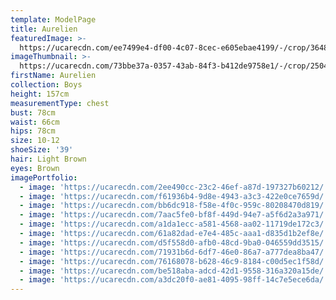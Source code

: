 ```yaml
---
template: ModelPage
title: Aurelien
featuredImage: >-
  https://ucarecdn.com/ee7499e4-df00-4c07-8cec-e605ebae4199/-/crop/3648x1795/0,622/-/preview/
imageThumbnail: >-
  https://ucarecdn.com/73bbe37a-0357-43ab-84f3-b412de9758e1/-/crop/2504x3327/858,515/-/preview/
firstName: Aurelien
collection: Boys
height: 157cm
measurementType: chest
bust: 78cm
waist: 66cm
hips: 78cm
size: 10-12
shoeSize: '39'
hair: Light Brown
eyes: Brown
imagePortfolio:
  - image: 'https://ucarecdn.com/2ee490cc-23c2-46ef-a87d-197327b60212/'
  - image: 'https://ucarecdn.com/f61936b4-9d8e-4943-a3c3-422e0ce7659d/'
  - image: 'https://ucarecdn.com/bb6dc918-f58e-4f0c-959c-80208470d819/'
  - image: 'https://ucarecdn.com/7aac5fe0-bf8f-449d-94e7-a5f6d2a3a971/'
  - image: 'https://ucarecdn.com/a1da1ecc-a581-4568-aa02-11719de172c3/'
  - image: 'https://ucarecdn.com/61a82dad-e7e4-485c-aaa1-d835d1b2ef8e/'
  - image: 'https://ucarecdn.com/d5f558d0-afb0-48cd-9ba0-046559dd3515/'
  - image: 'https://ucarecdn.com/71931b6d-6df7-46e0-86a7-a777dea8ba47/'
  - image: 'https://ucarecdn.com/76168078-b628-46c9-8184-c00d5ec1f58d/'
  - image: 'https://ucarecdn.com/be518aba-adcd-42d1-9558-316a320a15de/'
  - image: 'https://ucarecdn.com/a3dc20f0-ae81-4095-98ff-14c7e5ece6da/'
---
```


